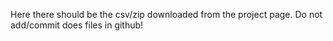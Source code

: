 Here there should be the csv/zip downloaded from the project page. Do not add/commit does files in github!
